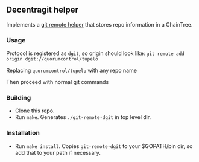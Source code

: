 ## Decentragit helper
Implements a [git remote helper](https://git-scm.com/docs/git-remote-helpers) that stores repo information in a ChainTree.

### Usage
Protocol is registered as `dgit`, so origin should look like:
`git remote add origin dgit://quorumcontrol/tupelo`

Replacing `quorumcontrol/tupelo` with any repo name

Then proceed with normal git commands

### Building
- Clone this repo.
- Run `make`. Generates `./git-remote-dgit` in top level dir.

### Installation
- Run `make install`. Copies `git-remote-dgit` to your $GOPATH/bin dir, so add that to your path if necessary.